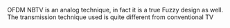 OFDM NBTV is an analog technique, in fact it is a true Fuzzy design as well. The transmission technique used is quite different from conventional TV